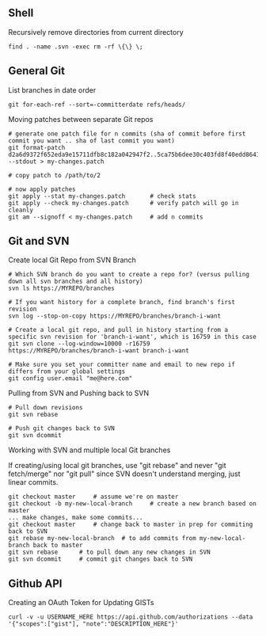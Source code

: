 ## Shell

Recursively remove directories from current directory

	find . -name .svn -exec rm -rf \{\} \;

## General Git

List branches in date order

	git for-each-ref --sort=-committerdate refs/heads/

Moving patches between separate Git repos

	# generate one patch file for n commits (sha of commit before first commit you want .. sha of last commit you want)
	git format-patch d2a6d9372f652eda9e15711dfb8c182a042947f2..5ca75b6dee30c403fd8f40edd86411106014695b --stdout > my-changes.patch

	# copy patch to /path/to/2

	# now apply patches
	git apply --stat my-changes.patch 		# check stats
	git apply --check my-changes.patch 		# verify patch will go in cleanly
	git am --signoff < my-changes.patch 	# add n commits

## Git and SVN

Create local Git Repo from SVN Branch

	# Which SVN branch do you want to create a repo for? (versus pulling down all svn branches and all history)
	svn ls https://MYREPO/branches

	# If you want history for a complete branch, find branch's first revision
	svn log --stop-on-copy https://MYREPO/branches/branch-i-want
	
	# Create a local git repo, and pull in history starting from a specific svn revision for 'branch-i-want', which is 16759 in this case
	git svn clone --log-window=10000 -r16759 https://MYREPO/branches/branch-i-want branch-i-want

	# Make sure you set your committer name and email to new repo if differs from your global settings
	git config user.email "me@here.com"

Pulling from SVN and Pushing back to SVN

	# Pull down revisions
	git svn rebase

	# Push git changes back to SVN
	git svn dcommit

Working with SVN and multiple local Git branches

If creating/using local git branches, use "git rebase" and never "git fetch/merge" nor "git pull"
since SVN doesn't understand merging, just linear commits.

	git checkout master		# assume we're on master
	git checkout -b my-new-local-branch		# create a new branch based on master
	... make changes, make some commits...
	git checkout master		# change back to master in prep for commiting back to SVN
	git rebase my-new-local-branch 	# to add commits from my-new-local-branch back to master
	git svn rebase		# to pull down any new changes in SVN
	git svn dcommit		# commit git changes back to SVN

## Github API

Creating an OAuth Token for Updating GISTs

    curl -v -u USERNAME_HERE https://api.github.com/authorizations --data '{"scopes":["gist"], "note":"DESCRIPTION_HERE"}'